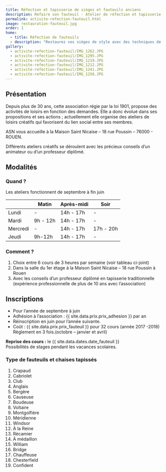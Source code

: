 ```yaml
---
title: Réfection et tapisserie de sièges et fauteuils anciens
description: Refaire son fauteuil - Atelier de réfection et tapisserie de sièges et fauteuils anciens
permalink: activite-refection-fauteuil.html
image: restauration-fauteuil.jpg
order: 1
home:
  - title: Réfection de fauteuils
  - description: "Restaurez vos sièges de style avec des techniques de tapisserie traditionnelles : sangles, ressorts, crins… et l'aide d'un professeur diplômé."
gallery:
  - activite-refection-fauteuil/IMG_1262.JPG
  - activite-refection-fauteuil/IMG_1295.JPG
  - activite-refection-fauteuil/IMG_1219.JPG
  - activite-refection-fauteuil/IMG_1212.JPG
  - activite-refection-fauteuil/IMG_1241.JPG
  - activite-refection-fauteuil/IMG_1256.JPG
---
```


## Présentation ##

Depuis plus de 30 ans, cette association régie par la loi 1901, propose des activités de loisirs en fonction des demandes. Elle a donc évolué dans ses propositions et ses actions ; actuellement elle organise des ateliers de loisirs créatifs qui favorisent du lien social entre ses membres.

ASN vous accueille à la Maison Saint Nicaise – 18 rue Poussin – 76000 - ROUEN.

Différents ateliers créatifs se déroulent avec les précieux conseils d’un animateur ou d’un professeur diplômé.

## Modalités ##

### Quand ? ###

Les ateliers fonctionnent de septembre à fin juin

<table class="table">
	<thead>
		<th></th>
		<th>Matin</th>
		<th>Après-midi</th>
		<th>Soir</th>
	</thead>
	<tbody>
    <tr>
			<td>Lundi</td>
			<td>-</td>
			<td>14h - 17h</td>
			<td>-</td>
		</tr>
		<tr>
			<td>Mardi</td>
			<td>9h - 12h</td>
			<td>14h - 17h</td>
			<td>-</td>
		</tr>
		<tr>
			<td>Mercredi</td>
			<td>-</td>
			<td>14h - 17h</td>
			<td>17h - 20h</td>
		</tr>
		<tr>
			<td>Jeudi</td>
			<td>9h-12h</td>
			<td>14h - 17h</td>
			<td>-</td>
		</tr>
	</tbody>
</table>

### Comment ? ###

 1. Choix entre 6 cours de 3 heures par semaine (voir tableau ci-joint)
 2. Dans la salle du 1er étage à la Maison Saint Nicaise – 18 rue Poussin à Rouen
 3. Avec les conseils d’un professeur diplômé en tapisserie traditionnelle (expérience professionnelle de plus de 10 ans avec l’association)

## Inscriptions ##

 - Pour l’année de septembre à juin
 - Adhésion à l’association : {{ site.data.prix.prix_adhesion }} par an
 - Réinscription en juin pour l’année suivante.
 - Coût : {{ site.data.prix.prix_fauteuil }} pour 32 cours (année 2017 -2018)<br>Règlement en 3 fois.(octobre – janvier et avril)

**Reprise des cours :** le {{ site.data.dates.date_fauteuil }}<br>
Possibilités de stages pendant les vacances scolaires.

<h3>Type de fauteuils et chaises tapissés</h3>

<ol class="column">
	<li>Crapaud</li>
	<li>Cabriolet</li>
	<li>Club</li>
	<li>Anglais</li>
	<li>Bergère</li>
	<li>Causeuse</li>
	<li>Boudeuse</li>
	<li>Voltaire</li>
	<li>Montgolfière</li>
	<li>Méridienne</li>
	<li>Windsor</li>
	<li>À la Reine</li>
	<li>Récamier</li>
	<li>À médaillon</li>
	<li>William</li>
	<li>Bridge</li>
	<li>Chauffeuse</li>
	<li>Chesterfield</li>
	<li>Confident</li>
</ol>

